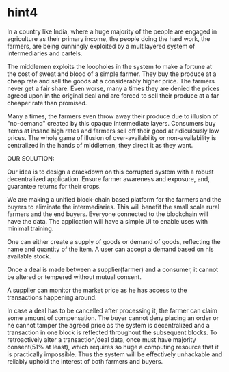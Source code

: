 # hint4
In a country like India, where a huge majority of the people are engaged in agriculture as their primary income, the people doing the hard work, the farmers, are being cunningly exploited by a multilayered system of intermediaries and cartels.

The middlemen exploits the loopholes in the system to make a fortune at the cost of sweat and blood of a simple farmer. They buy the produce at a cheap rate and sell the goods at a considerably higher price. The farmers never get a fair share. Even worse, many a times they are denied the prices agreed upon in the original deal and are forced to sell their produce at a far cheaper rate than promised.

Many a times, the farmers even throw away their produce due to illusion of "no-demand" created by this opaque intermediate layers. Consumers buy items at insane high rates and farmers sell off their good at ridiculously low prices. The whole game of illusion of over-availability or non-availability is centralized in the hands of middlemen, they direct it as they want.

OUR SOLUTION:

Our idea is to design a crackdown on this corrupted system with a robust decentralized application. Ensure farmer awareness and exposure, and, guarantee returns for their crops.

We are making a unified block-chain based platform for the farmers and the buyers to eliminate the intermediaries. This will benefit the small scale rural farmers and the end buyers. Everyone connected to the blockchain will have the data. The application will have a simple UI to enable uses with minimal training.

One can either create a supply of goods or demand of goods, reflecting the name and quantity of the item. A user can accept a demand based on his available stock.

Once a deal is made between a supplier(farmer) and a consumer, it cannot be altered or tempered without mutual consent.

A supplier can monitor the market price as he has access to the transactions happening around.


In case a deal has to be cancelled after processing it, the farmer can claim some amount of compensation. The buyer cannot deny placing an order or he cannot tamper the agreed price as the system is decentralized and a transaction in one block is reflected throughout the subsequent blocks. To retroactively alter a transaction/deal data, once must have majority consent(51% at least), which requires so huge a computing resource that it is practically impossible. Thus the system will be effectively unhackable and reliably uphold the interest of both farmers and buyers.
